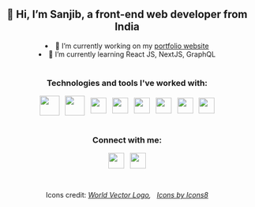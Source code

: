 <div align="center">
  
## 👋 Hi, I’m Sanjib, a front-end web developer from India

<li>🔭 I’m currently working on my <a target="_blank" rel="noopener noreferrer" href="https://portfolio-v1-bay.vercel.app/">portfolio website</a></li>
<li>🌱 I’m currently learning React JS, NextJS, GraphQL</li>

<br/>

### Technologies and tools I've worked with:

<div>
<img align="center" width="40px" src="https://img.icons8.com/color/48/000000/html-5--v1.png" /> &nbsp;
<img align="center" width="40px" src="https://img.icons8.com/color/48/000000/css3.png" /> &nbsp;
<span><img align="center" width="32px" src="https://cdn.worldvectorlogo.com/logos/logo-javascript.svg"></span> &nbsp;
<img align="center" width="32px" src="https://cdn.worldvectorlogo.com/logos/sass-1.svg" /> &nbsp;
<img align="center" width="32px" src="https://cdn.worldvectorlogo.com/logos/react-2.svg" /> &nbsp;
<img align="center" width="32px" src="https://cdn.worldvectorlogo.com/logos/graphql.svg" /> &nbsp;
<img align="center" width="32px" src="https://cdn.worldvectorlogo.com/logos/next-js.svg" /> &nbsp;
<img align="center" width="32px" src="https://cdn.worldvectorlogo.com/logos/gatsby.svg" />
</div>

<br/>

### Connect with me: 

<a href="https://www.linkedin.com/in/sanjib-kumar-dey-359984130/" target="_blank" rel="noopener noreferrer"><img align="center" width="32px" src="https://cdn.worldvectorlogo.com/logos/linkedin-icon-2.svg"/></a> &nbsp;
<a href="https://twitter.com/Sanjib_104" target="_blank" rel="noopener noreferrer"><img align="center" width="32px" src="https://cdn.worldvectorlogo.com/logos/twitter-6.svg"/></a>

<br/>


Icons credit: 
*<a href="https://worldvectorlogo.com/" target="_blank" rel="noopener noreferrer">World Vector Logo</a>, &nbsp; <a href="https://icons8.com/icon/" target="_blank" rel="noopener noreferrer">Icons by Icons8</a>*
  
</div>
